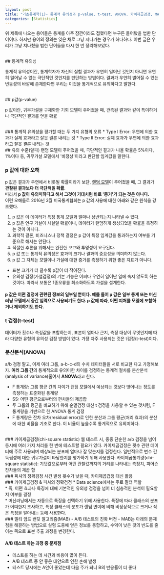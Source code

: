 ```yaml
---
layout: post
title: "기초통계학(1)- 통계적 유의성과 p-value, t-test, ANOVA, 카이제곱검정, MAB"
categories: [Statistics]
---
```

위 제목에 나오는 용어들은 통계를 아주 잠깐이라도 접했다면 누구든 들어봤을 법한 단어이다. 하지만 용어의 정의는 잊은 채로 그냥 지나가는 경우가 허다하다. 이번 글은 우리가 그냥 지나쳤을 법한 단어들을 다시 한 번 정리해보았다.

<br>
## 통계적 유의성

통계적 유의성이란, 통계학자가 자신의 실험 결과가 우연히 일어난 것인지 아니면 우연히 일어날 수 없는 극단적인 것인지를 판단하는 방법이다. 결과가 우연히 벌어질 수 있는 변동성의 바깥에 존재한다면 우리는 이것을 통계적으로 유의하다고 말한다.


<br>
## p값(p-value)

p 값이란, 귀무가설을 구체화한 기회 모델이 주어졌을 때, 관측된 결과와 같이 특이하거나 극단적인 결과를 얻을 확률

<br>
### 통계적 유의성을 평가할 때는 두 가지 유형의 오류
* Type I Error: 우연에 의한 효과가 실제 효과라고 잘못 결론 내리는 것
* Type II Error: 실제 효과가 우연에 의한 효과라고 잘못 결론 내리는 것


<br>
## 유의 수준(알파)
랜덤 모델이 주어졌을 때, 극단적인 결과가 나올 확률은 5%이다, 1%이다 등, 귀무가설 모델에서 '비정상'이라고 판단할 임계값을 말한다.

### p 값에 대한 오해
p 값은 결과가 우연에서 비롯될 확률이라기 보단,
<u>랜덤 모델</u>이 주어졌을 때, 그 결과가 **관찰된 결과보다 더 극단적일 확률**. <br>
따라서 **p 값이 유의미하다고 해서 그것이 기대처럼 바로 '증거'가 되는 것은 아니다.**
<br>
이런 오해들로 2016년 3월 미국통계협회는 p 값의 사용에 대한 아래와 같은 원칙을 강조했다.
1. p 값은 이 데이터가 특정 통계 모델과 얼마나 상반되는지 나타낼 수 있다.
2. p 값은 연구 가설이 사실일 확률이나, 데이터가 랜덤하게 생성되었을 확률을 측정하는 것이 아니다.
3. 과학적 결론, 비즈니스나 정책 결정은 p 값이 특정 임계값을 통과하는지 여부를 기준으로 해서는 안된다.
4. 적절한 추론을 위해서는 완전한 보고와 투명성이 요구된다.
5. p 값 또는 통계적 유의성은 효과의 크기나 결과의 중요성을 의미하지 않는다.
6. p 값 그 자체는 모델이나 가설에 대한 증거를 측정하기 위한 좋은 지표가 아니다.


* 표본 크기가 더 클수록 p값이 더 작아진다.  
* 유의성 검정(가설검정)의 기본 기능은 어쩌다 우연히 일어난 일에 속지 않도록 하는 것이다. 따라서 보통은 1종오류를 최소화하도록 가설을 설계한다.

#### p 값은 어떤 결정에 관련된 정보의 일부일 뿐이다. 예를 들어 p 값은 일부 통계 또는 머신러닝 모델에서 중간 입력으로 사용되기도 한다. p 값에 따라, 어떤 피처를 모델에 포함하거나 제외하기도 한다.


### t 검정(t-test)
데이터가 횟수나 측정값을 포함하는지, 표본이 얼마나 큰지, 측정 대상이 무엇인지에 따라 다양한 유형의 유의성 검정 방법이 있다. 가장 자주 사용되는 것은 t검정(t-test)이다.


### 분산분석(ANOVA)
a/b 검정 말고, 이제 여러 그룹, a-b-c-d의 수치 데이터들을 서로 비교한 다고 가정해보자. **여러 그룹 간**의 통계적으로 유의미한 차이를 검정하는 통계적 절차를 분산분석(analysis of variance)줄여서 **ANOVA**라고 한다.

* F 통계량: 그룹 평균 간의 차이가 랜덤 모델에서 예상되는 것보다 벗어나는 정도를 측정하는 표준화된 통계량
* SS: 어떤 평균으로부터의 편차들의 제곱합
* 두 그룹의 평균을 비교하기 위해 순열검정 대신 t 검정을 사용할 수 있는 것처럼, F 통계량을 기반으로 한 ANOVA 통계 검정
* F 통계량은 잔차 오차(residual error)로 인한 분산과 그룹 평균(처리 효과)의 분산에 대한 비율을 기초로 한다. 이 비율이 높을수록 통계적으로 유의미하다.


<br>
### 카이제곱검정(chi-square statistic)
웹 테스트 시, 종종 단순한 a/b 검정을 넘어 동시에 여러 가지 처리를 한 번에 테스트할 필요가 있다. 카이제곱검정은 횟수 관련 데이터에 주로 사용되며 예상되는 분포에 얼마나 잘 맞는지를 검정한다. 일반적으로 변수 간 독립성에 대한 귀무가설이 타당한지를 평가하기 위해 사용한다.
카이제곱통계량(chi-square statistic): 기댓값으로부터 어떤 관찰값까지의 거리를 나타내는 측정치, 피어슨 잔차들의 제곱 합

<br>
### 피셔의 정확검정
사건 발생 횟수가 낮을 때, 카이제곱겁정 대신 활용

<br>
### 카이제곱검정 & 피셔의 정확검정
* Data science에서는 주로 필터 역할<br>
* 즉, 어떤 효과나 특징에 대해 기본적인 유의성 검정을 넘어 더 심층적인 분석이 필요할지 여부를 결정<br>
* 머신러닝에서는 자동으로 특징을 선택하기 위해 사용한다. 특징에 따라 클래스의 분포가 어떠한지 조사하고, 특정 클래스의 분포가 랜덤 변이에 비해 비정상적으로 크거나 작은 특징을 알아내는 등에 사용한다.

<br>
### 멀티 암드 밴딧 알고리즘(MAB)
- A/B 테스트의 진화 버전
- MAB는 아래의 문제점을 해결하는 방법으로 실험 도중에 얻은 정보를 통합하고, 수익이 낮은 것의 빈도를 줄이는 쪽으로 표본 추출 과정을 변경한다.

#### A/B 테스트 하는 과정 중 문제점
  - 테스트를 하는 데 시간과 비용이 많이 든다.
  - A/B 테스트 중 안 좋은 대안으로 인한 손해 발생
  - 테스트 당시에는 A안이 좋았는데 다음 주가 되니 B의 반응률이 더 좋다
<br>  
